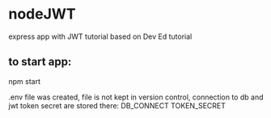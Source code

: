 # nodeJWT
express app with JWT tutorial based on Dev Ed tutorial

## to start app:

npm start

.env file was created, file is not kept in version control, connection to db and jwt token secret are stored there:
DB_CONNECT
TOKEN_SECRET
